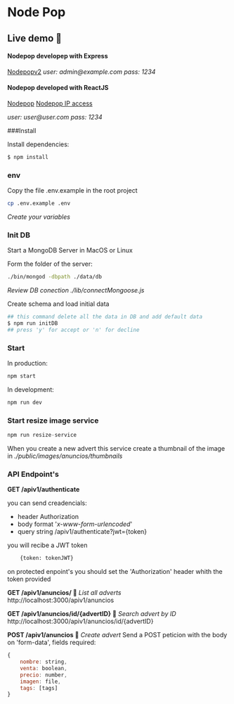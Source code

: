 # Node Pop

## Live demo 🚀

#### Nodepop developep with Express

[Nodepopv2](http://nodepop-v2.uberthhernandez.com)
_user: admin@example.com_
_pass: 1234_

#### Nodepop developed with ReactJS

[Nodepop](http://nodepop.uberthhernandez.com)
[Nodepop IP access](http://44.222.9.76)

_user: user@user.com_
_pass: 1234_

###Install

Install dependencies:

```sh
$ npm install
```

### env

Copy the file .env.example in the root project

```sh
cp .env.example .env
```

_Create your variables_

### Init DB

Start a MongoDB Server in MacOS or Linux

Form the folder of the server:

```sh
./bin/mongod -dbpath ./data/db
```

_Review DB conection ./lib/connectMongoose.js_

Create schema and load initial data

```sh
## this command delete all the data in DB and add default data
$ npm run initDB
## press 'y' for accept or 'n' for decline
```

### Start

In production:

```sh
npm start
```

In development:

```sh
npm run dev
```

### Start resize image service

```js
npm run resize-service
```

When you create a new advert this service create a thumbnail of the image in _./public/images/anuncios/thumbnails_

### API Endpoint's

**GET /apiv1/authenticate**

you can send creadencials:

- header Authorization
- body format '_x-www-form-urlencoded_'
- query string /apiv1/authenticate?jwt={token}

you will recibe a JWT token

```sh
    {token: tokenJWT}
```

on protected enpoint's you should set the 'Authorization' header whith the token provided

**GET /apiv1/anuncios/ 🔐**
_List all adverts_
http://localhost:3000/apiv1/anuncios

**GET /apiv1/anuncios/id/{advertID} 🔐**
_Search advert by ID_
http://localhost:3000/apiv1/anuncios/id/{advertID}

**POST /apiv1/anuncios 🔐**
_Create advert_
Send a POST peticion with the body on 'form-data', fields required:

```js
{
    nombre: string,
    venta: boolean,
    precio: number,
    imagen: file,
    tags: [tags]
}
```
